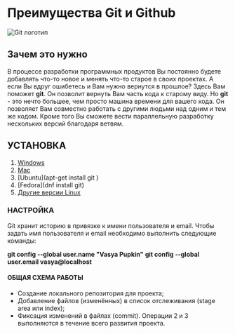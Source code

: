 # Преимущества Git  и Github
![Git логотип](http://www.philipotoole.com/wp-content/uploads/2010/02/git-logo.png)
## Зачем это нужно
В процессе разработки программных продуктов Вы постоянно будете добавлять что-то новое и менять что-то старое в своих проектах.
А если Вы вдруг ошибетесь и Вам нужно вернутся в прошлое? Здесь Вам поможет **git**. Он позволит вернуть Вам часть кода к старому виду.
Но **git** - это нечто большее, чем просто машина времени для вашего кода. Он позволяет Вам совместно работать с другими людьми над одним и тем же кодом.
Кроме того Вы сможете вести параллельную разработку нескольких версий благодаря ветвям.
## УСТАНОВКА 
1. [Windows](https://git-scm.com/download/win)
1. [Mac](https://git-scm.com/download/mac)
1. [Ubuntu](apt-get install git )
1. [Fedora](dnf install git) 
1. [Другие версии Linux](https://git-scm.com/download/linux)

### НАСТРОЙКА 
Git хранит историю в привязке к имени пользователя и email. Чтобы задать имя пользователя и     email необходимо выполнить следующие команды: 

**git config --global user.name "Vasya Pupkin"**
 **git config --global user.email vasya@localhost** 

#### ОБЩАЯ СХЕМА РАБОТЫ
* Создание локального репозитория для проекта;
* Добавление файлов (изменённых) в список отслеживания (stage area
или index);
* Фиксация изменений в файлах (commit).
Операции 2 и 3 выполняются в течение всего развития проекта.
